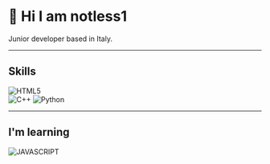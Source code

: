 # 👋 Hi I am notless1

Junior developer based in Italy.

---

## Skills
![HTML5](https://img.shields.io/badge/HTML5-E34F26?style=for-the-badge&logo=html5&logoColor=white)	
![C++](https://img.shields.io/badge/C++-00599C?style=for-the-badge&logo=c%2B%2B&logoColor=white)
![Python](https://img.shields.io/badge/Python-3776AB?style=for-the-badge&logo=python&logoColor=white)


---

## I'm learning
![JAVASCRIPT](https://img.shields.io/badge/JAVASCRIPT-ffff00?style=for-the-badge&logo=Javascript&logoColor=white)




